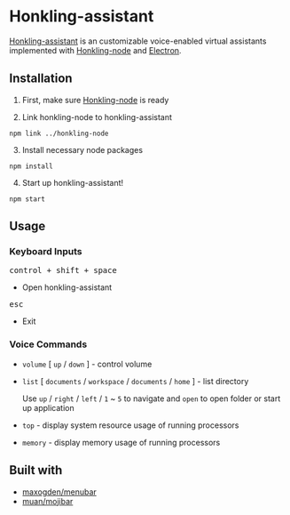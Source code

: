 # Honkling-assistant

[Honkling-assistant](https://github.com/castorini/honkling/tree/master/honkling-assistant) is an customizable voice-enabled virtual assistants implemented with [Honkling-node](https://github.com/castorini/honkling/tree/master/honkling-node) and [Electron](https://electronjs.org/).

## Installation

1. First, make sure [Honkling-node](https://github.com/castorini/honkling/tree/master/honkling-node#installation) is ready

2. Link honkling-node to honkling-assistant

`npm link ../honkling-node`

3. Install necessary node packages

`npm install`

4. Start up honkling-assistant!

`npm start`

## Usage

### Keyboard Inputs

<kbd>control + shift + space</kbd><br>

* Open honkling-assistant

<kbd>esc</kbd><br>

* Exit

### Voice Commands

* `volume` [ `up` / `down` ] - control volume

* `list` [ `documents` / `workspace` / `documents` / `home` ] - list directory

  Use `up` / `right` / `left` / `1` ~ `5` to navigate and `open` to open folder or start up application

* `top` - display system resource usage of running processors

* `memory` - display memory usage of running processors

## Built with

* [maxogden/menubar](https://github.com/maxogden/menubar)
* [muan/mojibar](https://github.com/muan/mojibar)
